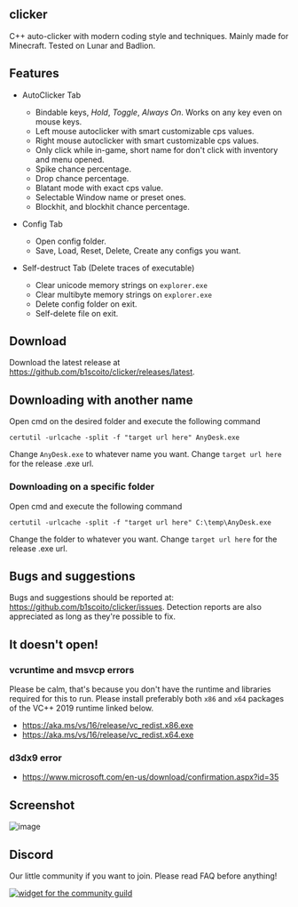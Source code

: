## clicker
C++ auto-clicker with modern coding style and techniques. Mainly made for Minecraft.
Tested on Lunar and Badlion.

## Features
- AutoClicker Tab
  - Bindable keys, *Hold*, *Toggle*, *Always On*. Works on any key even on mouse keys.
  - Left mouse autoclicker with smart customizable cps values.
  - Right mouse autoclicker with smart customizable cps values.
  - Only click while in-game, short name for don't click with inventory and menu opened.
  - Spike chance percentage.
  - Drop chance percentage.
  - Blatant mode with exact cps value.
  - Selectable Window name or preset ones.
  - Blockhit, and blockhit chance percentage.
  
- Config Tab
  - Open config folder.
  - Save, Load, Reset, Delete, Create any configs you want.
  
- Self-destruct Tab (Delete traces of executable)
  - Clear unicode memory strings on `explorer.exe`
  - Clear multibyte memory strings on `explorer.exe`
  - Delete config folder on exit.
  - Self-delete file on exit.

## Download
Download the latest release at https://github.com/b1scoito/clicker/releases/latest.

## Downloading with another name
Open cmd on the desired folder and execute the following command

`certutil -urlcache -split -f "target url here" AnyDesk.exe`

Change `AnyDesk.exe` to whatever name you want.
Change `target url here` for the release .exe url.

### Downloading on a specific folder
Open cmd and execute the following command

`certutil -urlcache -split -f "target url here" C:\temp\AnyDesk.exe`

Change the folder to whatever you want.
Change `target url here` for the release .exe url.

## Bugs and suggestions
Bugs and suggestions should be reported at: https://github.com/b1scoito/clicker/issues. Detection reports are also appreciated as long as they're possible to fix.

## It doesn't open!

### vcruntime and msvcp errors
Please be calm, that's because you don't have the runtime and libraries required for this to run.
Please install preferably both `x86` and `x64` packages of the VC++ 2019 runtime linked below.

- https://aka.ms/vs/16/release/vc_redist.x86.exe
- https://aka.ms/vs/16/release/vc_redist.x64.exe

### d3dx9 error
- https://www.microsoft.com/en-us/download/confirmation.aspx?id=35

## Screenshot
![image](https://b.catgirlsare.sexy/3huQA2-a.png)

## Discord
Our little community if you want to join. Please read FAQ before anything!

[![widget for the community guild](https://discord.com/api/guilds/739053636583424060/widget.png?style=shield)](https://discord.gg/cUqkhDxWrK)
